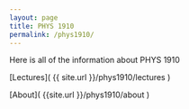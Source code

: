 ```yaml
---
layout: page
title: PHYS 1910
permalink: /phys1910/
---
```


Here is all of the information about PHYS 1910

[Lectures]( {{ site.url }}/phys1910/lectures )

[About]( {{site.url }}/phys1910/about )